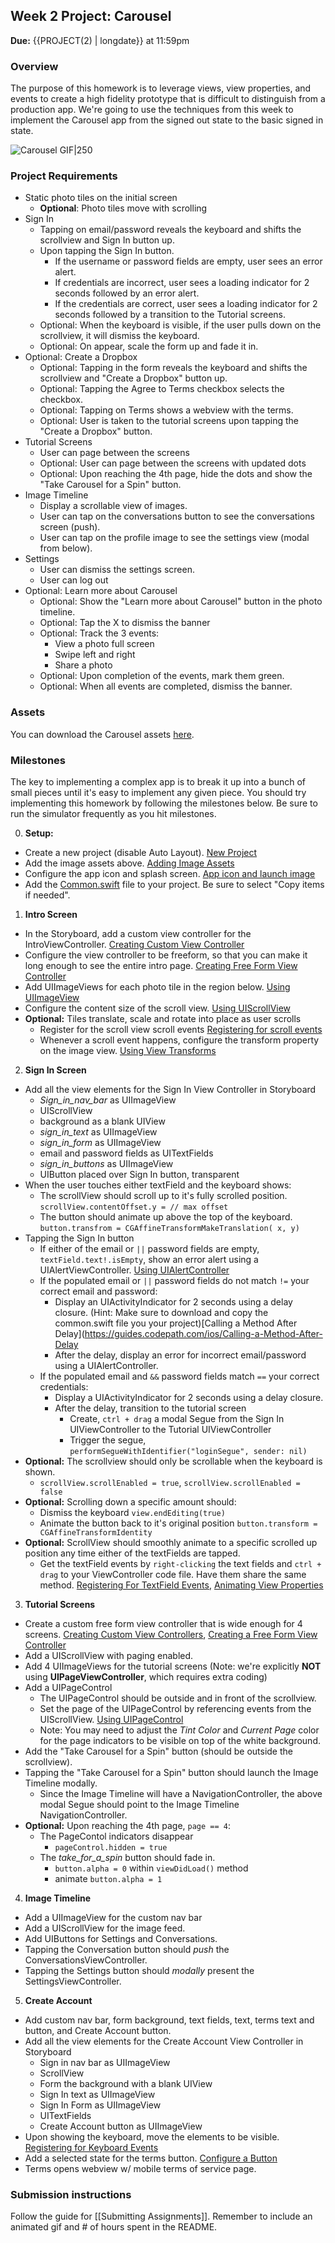 ## Week 2 Project: Carousel

**Due:** {{PROJECT(2) | longdate}} at 11:59pm

### Overview

The purpose of this homework is to leverage views, view properties, and events to create a high fidelity prototype that is difficult to distinguish from a production app. We're going to use the techniques from this week to implement the Carousel app from the signed out state to the basic signed in state.

![Carousel GIF|250](http://i.imgur.com/TBJkE46.gif)

### Project Requirements

- Static photo tiles on the initial screen
  - **Optional**: Photo tiles move with scrolling
- Sign In
  - Tapping on email/password reveals the keyboard and shifts the scrollview and Sign In button up.
  - Upon tapping the Sign In button.
     - If the username or password fields are empty, user sees an error alert.
     - If credentials are incorrect, user sees a loading indicator for 2 seconds followed by an error alert.
     - If the credentials are correct, user sees a loading indicator for 2 seconds followed by a transition to the Tutorial screens.
  - Optional: When the keyboard is visible, if the user pulls down on the scrollview, it will dismiss the keyboard.
  - Optional: On appear, scale the form up and fade it in.
- Optional: Create a Dropbox
  - Optional: Tapping in the form reveals the keyboard and shifts the scrollview and "Create a Dropbox" button up.
  - Optional: Tapping the Agree to Terms checkbox selects the checkbox.
  - Optional: Tapping on Terms shows a webview with the terms.
  - Optional: User is taken to the tutorial screens upon tapping the "Create a Dropbox" button.
- Tutorial Screens
  - User can page between the screens
  - Optional: User can page between the screens with updated dots
  - Optional: Upon reaching the 4th page, hide the dots and show the "Take Carousel for a Spin" button.
- Image Timeline
  - Display a scrollable view of images.
  - User can tap on the conversations button to see the conversations screen (push).
  - User can tap on the profile image to see the settings view (modal from below).
- Settings
  - User can dismiss the settings screen.
  - User can log out
- Optional: Learn more about Carousel
  - Optional: Show the "Learn more about Carousel" button in the photo timeline.
  - Optional: Tap the X to dismiss the banner
  - Optional: Track the 3 events:
     - View a photo full screen
     - Swipe left and right
     - Share a photo
  - Optional: Upon completion of the events, mark them green.
  - Optional: When all events are completed, dismiss the banner.

### Assets

You can download the Carousel assets [here](https://www.dropbox.com/s/53llomcr20qicxo/Carousel%20Assets.zip).

### Milestones

The key to implementing a complex app is to break it up into a bunch of small pieces until it's easy to implement any given piece. You should try implementing this homework by following the milestones below. Be sure to run the simulator frequently as you hit milestones.

0. **Setup:**
  - Create a new project (disable Auto Layout). [New Project](https://guides.codepath.com/ios/New-Project-%28designers%29)
  - Add the image assets above. [Adding Image Assets](https://guides.codepath.com/ios/Adding-Image-Assets)
  - Configure the app icon and splash screen. [App icon and launch image](https://guides.codepath.com/ios/Adding-Image-Assets#app-icon-and-launch-image)
  - Add the [Common.swift](https://www.dropbox.com/s/van89swo47j0im1/Common.swift?dl=0) file to your project. Be sure to select "Copy items if needed".
1. **Intro Screen**
  - In the Storyboard, add a custom view controller for the IntroViewController. [Creating Custom View Controller](https://guides.codepath.com/ios/Creating-Custom-View-Controllers)
  - Configure the view controller to be freeform, so that you can make it long enough to see the entire intro page. [Creating Free Form View Controller](https://guides.codepath.com/ios/Creating-a-Free-Form-View-Controller)
  - Add UIImageViews for each photo tile in the region below. [Using UIImageView](https://guides.codepath.com/ios/Using-UIImageView)
  - Configure the content size of the scroll view. [Using UIScrollView](https://guides.codepath.com/ios/Using-UIScrollView)
  - **Optional:** Tiles translate, scale and rotate into place as user scrolls
     - Register for the scroll view scroll events [Registering for scroll events](https://guides.codepath.com/ios/Using-UIScrollView#registering-for-scroll-events)
     - Whenever a scroll event happens, configure the transform property on the image view. [Using View Transforms](https://guides.codepath.com/ios/Using-View-Transforms)
2. **Sign In Screen**
  - Add all the view elements for the Sign In View Controller in Storyboard
     - *Sign_in_nav_bar* as UIImageView 
     - UIScrollView
     - background as a blank UIView 
     - *sign_in_text* as UIImageView 
     - *sign_in_form* as UIImageView
     - email and password fields as UITextFields
     - *sign_in_buttons* as UIImageView
     - UIButton placed over Sign In button, transparent
  - When the user touches either textField and the keyboard shows:
     - The scrollView should scroll up to it's fully scrolled position. ``scrollView.contentOffset.y = // max offset ``
     - The button should animate up above the top of the keyboard. ``button.transfrom = CGAffineTransformMakeTranslation( x, y)``
  - Tapping the Sign In button
     - If either of the email or ``||`` password fields are empty, ``textField.text!.isEmpty``, show an error alert using a UIAlertViewController. [Using UIAlertController](https://guides.codepath.com/ios/Using-UIAlertController)
     - If the populated email or ``||`` password fields do not match ``!=`` your correct email and password:
        - Display an UIActivityIndicator for 2 seconds using a delay closure. (Hint: Make sure to download and copy the common.swift file you your project)[Calling a Method After Delay](https://guides.codepath.com/ios/Calling-a-Method-After-Delay
        - After the delay, display an error for incorrect email/password using a UIAlertController. 
     - If the populated email and ``&&`` password fields match ``==`` your correct credentials:
        - Display a UIActivityIndicator for 2 seconds using a delay closure.
        - After the delay, transition to the tutorial screen
           - Create, ``ctrl + drag`` a modal Segue from the Sign In UIViewController to the Tutorial UIViewController
           - Trigger the segue, ``performSegueWithIdentifier("loginSegue", sender: nil)``
  - **Optional:** The scrollview should only be scrollable when the keyboard is shown.
     - ``scrollView.scrollEnabled = true``, ``scrollView.scrollEnabled = false``
  - **Optional:** Scrolling down a specific amount should: 
     - Dismiss the keyboard ``view.endEditing(true)``
     - Animate the button back to it's original position ``button.transform = CGAffineTransformIdentity``
  - **Optional:** ScrollView should smoothly animate to a specific scrolled up position any time either of the textFields are tapped. 
     - Get the textField events by ``right-clicking`` the text fields and ``ctrl + drag`` to your ViewController code file. Have them share the same method. [Registering For TextField Events](https://github.com/codepath/ios_guides/wiki/Registering-for-text-field-events), [Animating View Properties](https://guides.codepath.com/ios/Animating-View-Properties)
3. **Tutorial Screens**
  - Create a custom free form view controller that is wide enough for 4 screens. [Creating Custom View Controllers](https://guides.codepath.com/ios/Creating-Custom-View-Controllers), [Creating a Free Form View Controller](https://guides.codepath.com/ios/Creating-a-Free-Form-View-Controller)
  - Add a UIScrollView with paging enabled. 
  - Add 4 UIImageViews for the tutorial screens (Note: we're explicitly **NOT** using **UIPageViewController**, which requires extra coding)
  - Add a UIPageControl 
     - The UIPageControl should be outside and in front of the scrollview. 
     - Set the page of the UIPageControl by referencing events from the UIScrollView. [Using UIPageControl](https://guides.codepath.com/ios/Using-UIPageControl)
     - Note: You may need to adjust the *Tint Color* and *Current Page* color for the page indicators to be visible on top of the white background.
  - Add the "Take Carousel for a Spin" button (should be outside the scrollview). 
  - Tapping the "Take Carousel for a Spin" button should launch the Image Timeline modally.
     - Since the Image Timeline will have a NavigationController, the above modal Segue should point to the Image Timeline NavigationController. 
  - **Optional:** Upon reaching the 4th page, ``page == 4``:
     - The PageContol indicators disappear
        - ``pageControl.hidden = true`` 
     - The *take_for_a_spin* button should fade in. 
        - ``button.alpha = 0`` within ``viewDidLoad()`` method   
        - animate ``button.alpha = 1``
4. **Image Timeline**
  - Add a UIImageView for the custom nav bar
  - Add a UIScrollView for the image feed.
  - Add UIButtons for Settings and Conversations.
  - Tapping the Conversation button should *push* the ConversationsViewController.
  - Tapping the Settings button should *modally* present the SettingsViewController.
5. **Create Account**
  - Add custom nav bar, form background, text fields, text, terms text and button, and Create Account button.
  - Add all the view elements for the Create Account View Controller in Storyboard
     - Sign in nav bar as UIImageView 
     - ScrollView
     - Form the background with a blank UIView 
     - Sign In text as UIImageView 
     - Sign In Form as UIImageView
     - UITextFields
     - Create Account button as UIImageView
  - Upon showing the keyboard, move the elements to be visible. [Registering for Keyboard Events](https://guides.codepath.com/ios/Registering-for-Keyboard-Events)
  - Add a selected state for the terms button. [Configure a Button](https://guides.codepath.com/ios/Configure-a-Button)
  - Terms opens webview w/ mobile terms of service page.

### Submission instructions

Follow the guide for [[Submitting Assignments]]. Remember to include an animated gif and # of hours spent in the README.
